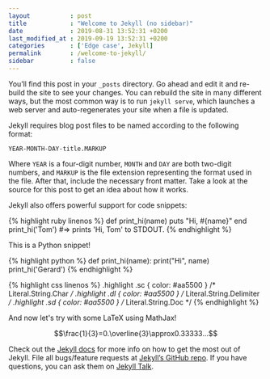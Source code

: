 ```yaml
---
layout           : post
title            : "Welcome to Jekyll (no sidebar)"
date             : 2019-08-31 13:52:31 +0200
last_modified_at : 2019-09-19 13:52:31 +0200
categories       : ['Edge case', Jekyll]
permalink        : /welcome-to-jekyll/
sidebar          : false
---
```

You’ll find this post in your `_posts` directory. Go ahead and edit it and re-build the site to see your changes. You can rebuild the site in many different ways, but the most common way is to run `jekyll serve`, which launches a web server and auto-regenerates your site when a file is updated.

Jekyll requires blog post files to be named according to the following format:

`YEAR-MONTH-DAY-title.MARKUP`

Where `YEAR` is a four-digit number, `MONTH` and `DAY` are both two-digit numbers, and `MARKUP` is the file extension representing the format used in the file. After that, include the necessary front matter. Take a look at the source for this post to get an idea about how it works.

Jekyll also offers powerful support for code snippets:

{% highlight ruby linenos %}
def print_hi(name)
  puts "Hi, #{name}"
end
print_hi('Tom')
#=> prints 'Hi, Tom' to STDOUT.
{% endhighlight %}

This is a Python snippet!

{% highlight python %}
def print_hi(name):
	print("Hi", name)
print_hi('Gerard')
{% endhighlight %}

{% highlight css linenos %}
.highlight .sc { color: #aa5500  } /* Literal.String.Char */
.highlight .dl { color: #aa5500  } /* Literal.String.Delimiter */
.highlight .sd { color: #aa5500  } /* Literal.String.Doc */
{% endhighlight %}

And now let's try with some LaTeX using MathJax!

$$\frac{1}{3}=0.\overline{3}\approx0.33333...$$

Check out the [Jekyll docs][jekyll-docs] for more info on how to get the most out of Jekyll. File all bugs/feature requests at [Jekyll’s GitHub repo][jekyll-gh]. If you have questions, you can ask them on [Jekyll Talk][jekyll-talk].

[jekyll-docs]: https://jekyllrb.com/docs/home
[jekyll-gh]:   https://github.com/jekyll/jekyll
[jekyll-talk]: https://talk.jekyllrb.com/
